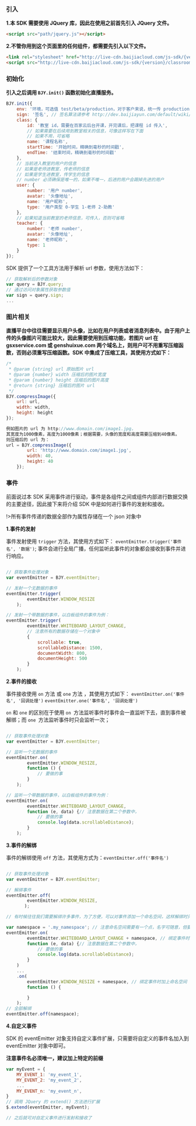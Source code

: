 ### 引入

**1.本 SDK 需要使用 JQuery 库，因此在使用之前首先引入 JQuery 文件。**

```html
<script src="path/jquery.js"></script>
```
**2.不管你用到这个页面里的任何组件，都需要先引入以下文件。**
```html
<link rel="stylesheet" href="http://live-cdn.baijiacloud.com/js-sdk/{version}/classroom/classroom.css">
<script src="http://live-cdn.baijiacloud.com/js-sdk/{version}/classroom/classroom.js"></script>
```
### 初始化

**引入之后调用 `BJY.init()` 函数初始化直播服务。**
```javascript
BJY.init({
    env: '环境，可选值 test/beta/production，对于客户来说，统一传 production',
    sign: '签名', // 签名算法请参考 http://dev.baijiayun.com/default/wiki/detail/11 中的签名规则选项
    class: {
        id: '教室 id，需要在百家云后台开课，开完课后，把课程 id 传入',
        // 如果需要在后续用到教室相关的信息，可像这样写在下面
        // 如果不用，可省略
        name: '课程名称',
        startTime: '开始时间，精确到毫秒的时间戳',
        endTime: '结束时间，精确到毫秒的时间戳'
    },
    // 当前进入教室的用户的信息
    // 如果是老师进教室，传老师的信息
    // 如果是学生进教室，传学生的信息
    // number 必须确保是唯一的，如果不唯一，后进的用户会踢掉先进的用户
    user: {
        number: '用户 number',
        avatar: '头像地址',
        name: '用户昵称',
        type: '用户类型 0-学生 1-老师 2-助教'
    },
    // 如果知道当前教室的老师信息，可传入，否则可省略
    teacher: {
        number: '老师 number',
        avatar: '头像地址',
        name: '老师昵称',
        type: 1
    }
});
```
SDK 提供了一个工具方法用于解析 url 参数，使用方法如下：
```javascript
// 获取解析后的参数对象
var query = BJY.query;
// 通过访问对象属性获取参数值
var sign = query.sign;
...
```

### 图片相关

**直播平台中往往需要显示用户头像，比如在用户列表或者消息列表中。由于用户上传的头像图片可能比较大，因此需要使用到压缩功能，若图片 url 在 gsxservice.com 或 genshuixue.com 两个域名上，则用户可不用重写压缩函数，否则必须重写压缩函数。SDK 中集成了压缩工具，其使用方式如下：**

```javascript
/*
 * @param {string} url 原始图片 url
 * @param {number} width 压缩后的图片宽度
 * @param {number} height 压缩后的图片高度
 * @return {string} 压缩后的图片 url
 */
BJY.compressImage({
    url: url,
    width: width,
    height: height
});

例如图片的 url 为 http://www.domain.com/image1.jpg，
其宽度为1000像素，高度为1000像素；根据需要，头像的宽度和高度需要压缩到40像素。
则压缩后的 url 为：
url = BJY.compressImage({
        url: 'http://www.domain.com/image1.jpg',
        width: 40,
        height: 40
    });
```

### 事件

前面说过本 SDK 采用事件进行驱动，事件是各组件之间或组件内部进行数据交换的主要途径，因此接下来将介绍 SDK 中是如何进行事件的发射和接收。

!>所有事件传递的数据全部作为属性存储在一个 json 对象中

**1.事件的发射**

事件发射使用 `trigger` 方法，其使用方式如下：
`eventEmitter.trigger('事件名', '数据')`; 事件会进行全局广播，任何监听此事件的对象都会接收到事件并进行响应。
```javascript

// 获取事件处理对象
var eventEmitter = BJY.eventEmitter;

// 发射一个无数据的事件
eventEmitter.trigger(
        eventEmitter.WINDOW_RESIZE
    );

// 发射一个带数据的事件，以白板组件的事件为例：
eventEmitter.trigger(
        eventEmitter.WHITEBOARD_LAYOUT_CHANGE,
        // 注意所有的数据存储在一个对象中
        {
            scrollable: true,
            scrollableDistance: 1500,
            documentWidth: 800,
            documentHeight: 500
        }
    );
```

**2.事件的接收**

事件接收使用 `on` 方法 或 `one` 方法 ，其使用方式如下：
`eventEmitter.on('事件名', '回调处理')`
`eventEmitter.one('事件名', '回调处理')`

`on` 和 `one` 的区别在于使用 `on `方法监听事件时事件会一直监听下去，直到事件被解绑；而 `one `方法监听事件时只会监听一次；

```javascript

// 获取事件处理对象
var eventEmitter = BJY.eventEmitter;

// 监听一个无数据的事件
eventEmitter.on(
        eventEmitter.WINDOW_RESIZE,
        function () {
            // 要做的事
        }
    );

// 监听一个带数据的事件，以白板组件的事件为例：
eventEmitter.on(
        eventEmitter.WHITEBOARD_LAYOUT_CHANGE,
        function (e, data) {// 注意数据在第二个参数中，
            // 要做的事
            console.log(data.scrollableDistance);
        }
    );
```
**3.事件的解绑**

事件的解绑使用 `off` 方法，其使用方式为：`eventEmitter.off('事件名') `
```javascript

// 获取事件处理对象
var eventEmitter = BJY.eventEmitter;

// 解绑事件
eventEmitter.off(
        eventEmitter.WINDOW_RESIZE,
       );

// 有时候往往我们需要解绑许多事件，为了方便，可以对事件添加一个命名空间，这样解绑时只需要传入命名空间就可以同时解绑多个事件。

var namespace = '.my_namespace'; // 注意命名空间需要有一个点，名字可随意，但要唯一。
eventEmitter.on(
        eventEmitter.WHITEBOARD_LAYOUT_CHANGE + namespace, // 绑定事件时加上命名空间
        function (e, data) {// 注意数据在第二个参数中，
            // 要做的事
            console.log(data.scrollableDistance);
        }
    )
    ...
    .on(
        eventEmitter.WINDOW_RESIZE + namespace, // 绑定事件时加上命名空间
        function () {

        }
    );
// 全部解绑
eventEmitter.off(namespace);
```

**4.自定义事件**

SDK 的 eventEmitter 对象支持自定义事件扩展，只需要将自定义的事件名加入到 eventEmitter 对象中即可。

**注意事件名必须唯一，建议加上特定的前缀**

```javascript
var myEvent = {
    MY_EVENT_1: 'my_event_1',
    MY_EVENT_2: 'my_event_2',
    ...
    MY_EVENT_n: 'my_event_n',
}
// 调用 JQuery 的 extend() 方法进行扩展
$.extend(eventEmitter, myEvent);

// 之后就可对自定义事件进行发射和接收了
```

<!-- ### 关于图标

本 SDK 中组件使用的图标是百家云定制的默认图标，未引入图标会导致图标显示不正常，因此你需要导入自己定制的图标或者使用百家云的图标配置文件。

[百家云图标配置](./download/bjy-icomoon.zip)

下载上面的文件引入工程项目中并引入 `style.css` 文件。如果需要定制图标则更改相应类名下的 `content` 属性。你可以通过打开 `demo.html` 进行查看。 -->